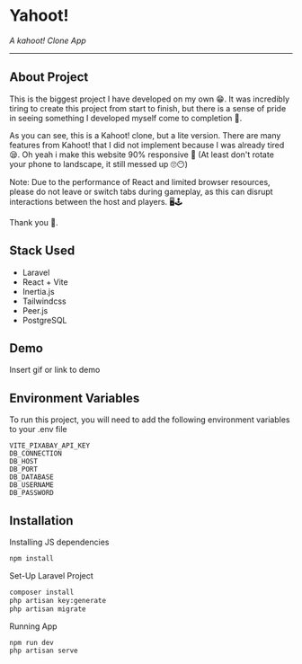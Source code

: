# Yahoot!

_A kahoot! Clone App_

---

## About Project

This is the biggest project I have developed on my own 😁. It was incredibly tiring to create this project from start to finish, but there is a sense of pride in seeing something I developed myself come to completion 🥳.

As you can see, this is a Kahoot! clone, but a lite version. There are many features from Kahoot! that I did not implement because I was already tired 😪. Oh yeah i make this website 90% responsive 📱 (At least don't rotate your phone to landscape, it still messed up 🙄😶)

Note: Due to the performance of React and limited browser resources, please do not leave or switch tabs during gameplay, as this can disrupt interactions between the host and players. 🖥🕹

Thank you 🤞.

## Stack Used

-   Laravel
-   React + Vite
-   Inertia.js
-   Tailwindcss
-   Peer.js
-   PostgreSQL

## Demo

Insert gif or link to demo

## Environment Variables

To run this project, you will need to add the following environment variables to your .env file

```
VITE_PIXABAY_API_KEY
DB_CONNECTION
DB_HOST
DB_PORT
DB_DATABASE
DB_USERNAME
DB_PASSWORD
```

## Installation

Installing JS dependencies

```bash
npm install
```

Set-Up Laravel Project

```bash
composer install
php artisan key:generate
php artisan migrate
```

Running App

```bash
npm run dev
php artisan serve
```
